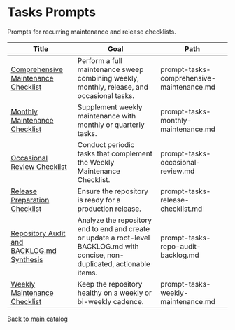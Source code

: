 # Tasks Prompts

Prompts for recurring maintenance and release checklists.

| Title | Goal | Path |
| --- | --- | --- |
| [Comprehensive Maintenance Checklist](prompt-tasks-comprehensive-maintenance.md) | Perform a full maintenance sweep combining weekly, monthly, release, and occasional tasks. | prompt-tasks-comprehensive-maintenance.md |
| [Monthly Maintenance Checklist](prompt-tasks-monthly-maintenance.md) | Supplement weekly maintenance with monthly or quarterly tasks. | prompt-tasks-monthly-maintenance.md |
| [Occasional Review Checklist](prompt-tasks-occasional-review.md) | Conduct periodic tasks that complement the Weekly Maintenance Checklist. | prompt-tasks-occasional-review.md |
| [Release Preparation Checklist](prompt-tasks-release-checklist.md) | Ensure the repository is ready for a production release. | prompt-tasks-release-checklist.md |
| [Repository Audit and BACKLOG.md Synthesis](prompt-tasks-repo-audit-backlog.md) | Analyze the repository end to end and create or update a root-level BACKLOG.md with concise, non-duplicated, actionable items. | prompt-tasks-repo-audit-backlog.md |
| [Weekly Maintenance Checklist](prompt-tasks-weekly-maintenance.md) | Keep the repository healthy on a weekly or bi-weekly cadence. | prompt-tasks-weekly-maintenance.md |

[Back to main catalog](../README.md)
